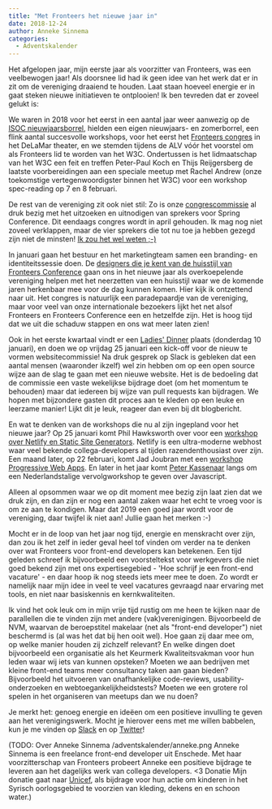 ```yaml
---
title: "Met Fronteers het nieuwe jaar in"
date: 2018-12-24
author: Anneke Sinnema
categories: 
  - Adventskalender
---
```

Het afgelopen jaar, mijn eerste jaar als voorzitter van Fronteers, was een veelbewogen jaar! Als doorsnee lid had ik geen idee van het werk dat er in zit om de vereniging draaiend te houden. Laat staan hoeveel energie er in gaat steken nieuwe initiatieven te ontplooien! Ik ben tevreden dat er zoveel gelukt is:

We waren in 2018 voor het eerst in een aantal jaar weer aanwezig op de [ISOC nieuwjaarsborrel](https://newyear.isoc.nl/), hielden een eigen nieuwjaars- en zomerborrel, een flink aantal succesvolle workshops, voor het eerst het [Fronteers congres](https://fronteers.nl/congres/2018) in het DeLaMar theater, en we stemden tijdens de ALV vóór het voorstel om als Fronteers lid te worden van het W3C.
Ondertussen is het lidmaatschap van het W3C een feit en treffen Peter-Paul Koch en Thijs Reijgersberg de laatste voorbereidingen aan een speciale meetup met Rachel Andrew (onze toekomstige vertegenwoordigster binnen het W3C) voor een workshop spec-reading op 7 en 8 februari.

De rest van de vereniging zit ook niet stil: Zo is onze [congrescommissie](https://fronteers.nl/vereniging/commissies/congres) al druk bezig met het uitzoeken en uitnodigen van sprekers voor Spring Conference. Dit eendaags congres wordt in april gehouden. Ik mag nog niet zoveel verklappen, maar de vier sprekers die tot nu toe ja hebben gezegd zijn niet de minsten! [Ik zou het wel weten ;-)](http://tickets.fronteers.nl)

In januari gaan het bestuur en het marketingteam samen een branding- en identiteitssessie doen. De [designers die je kent van de huisstijl van Fronteers Conference](https://www.areyoureadyfortakeoff.nl/work/fronteers-2016/) gaan ons in het nieuwe jaar als overkoepelende vereniging helpen met het neerzetten van een huisstijl waar we de komende jaren herkenbaar mee voor de dag kunnen komen. Hier kijk ik ontzettend naar uit. Het congres is natuurlijk een paradepaardje van de vereniging, maar voor veel van onze internationale bezoekers lijkt het net alsof Fronteers en Fronteers Conference een en hetzelfde zijn. Het is hoog tijd dat we uit die schaduw stappen en ons wat meer laten zien!

Ook in het eerste kwartaal vindt er een [Ladies' Dinner](https://fronteers.nl/bijeenkomsten/2019/ladies-dinner) plaats (donderdag 10 januari), en doen we op vrijdag 25 januari een kick-off voor de nieuw te vormen websitecommissie! Na druk gesprek op Slack is gebleken dat een aantal mensen (waaronder ikzelf) wel zin hebben om op een open source wijze aan de slag te gaan met een nieuwe website. Het is de bedoeling dat de commissie een vaste wekelijkse bijdrage doet (om het momentum te behouden) maar dat iedereen bij wijze van pull requests kan bijdragen. We hopen met bijzondere gasten dit proces aan te kleden op een leuke en leerzame manier! Lijkt dit je leuk, reageer dan even bij dit blogbericht.

En wat te denken van de workshops die nu al zijn ingepland voor het nieuwe jaar? Op 25 januari komt Phil Hawksworth over voor een [workshop over Netlify en Static Site Generators](https://fronteers.nl/workshops/workshop-netlify-static-site-generators). Netlify is een ultra-moderne webhost waar veel bekende collega-developers al tijden razendenthousiast over zijn. Een maand later, op 22 februari, komt Jad Joubran met een [workshop Progressive Web Apps](https://fronteers.nl/workshops/progressive-web-apps). En later in het jaar komt [Peter Kassenaar](https://www.kassenaar.com/) langs om een Nederlandstalige vervolgworkshop te geven over Javascript.

Alleen al opsommen waar we op dit moment mee bezig zijn laat zien dat we druk zijn, en dan zijn er nog een aantal zaken waar het echt te vroeg voor is om ze aan te kondigen. Maar dat 2019 een goed jaar wordt voor de vereniging, daar twijfel ik niet aan! Jullie gaan het merken :-)

Mocht er in de loop van het jaar nog tijd, energie en menskracht over zijn, dan zou ik het zelf in ieder geval heel tof vinden om verder na te denken over wat Fronteers voor front-end developers kan betekenen. Een tijd geleden schreef ik bijvoorbeeld een voorsteltekst voor werkgevers die niet goed bekend zijn met ons expertisegebied - 'Hoe schrijf je een front-end vacature' - en daar hoop ik nog steeds iets meer mee te doen. Zo wordt er namelijk naar mijn idee in veel te veel vacatures gevraagd naar ervaring met tools, en niet naar basiskennis en kernkwaliteiten.

Ik vind het ook leuk om in mijn vrije tijd rustig om me heen te kijken naar de parallellen die te vinden zijn met andere (vak)verenigingen. Bijvoorbeeld de NVM, waarvan de beroepstitel makelaar (net als "front-end developer") niet beschermd is (al was het dat bij hen ooit wel). Hoe gaan zij daar mee om, op welke manier houden zij zichzelf relevant? En welke dingen doet bijvoorbeeld een organisatie als het Keurmerk Kwaliteitsvakman voor hun leden waar wij iets van kunnen opsteken?
Moeten we aan bedrijven met kleine front-end teams meer consultancy taken aan gaan bieden? Bijvoorbeeld het uitvoeren van onafhankelijke code-reviews, usability-onderzoeken en webtoegankelijkheidstests? Moeten we een grotere rol spelen in het organiseren van meetups dan we nu doen?

Je merkt het: genoeg energie en ideëen om een positieve invulling te geven aan het verenigingswerk.
Mocht je hierover eens met me willen babbelen, kun je me vinden op [Slack](/blog/2016/02/fronteers-op-slack) en op [Twitter](https://twitter.com/asinnema)!

(TODO: Over Anneke Sinnema
/adventskalender/anneke.png
Anneke Sinnema is een freelance front-end developer uit Enschede. Met haar voorzitterschap van Fronteers probeert Anneke een positieve bijdrage te leveren aan het dagelijks werk van collega developers. <3
Donatie
Mijn donatie gaat naar [Unicef](https://www.unicef.nl/wat-is-unicef-basics), als bijdrage voor hun actie om kinderen in het Syrisch oorlogsgebied te voorzien van kleding, dekens en en schoon water.)
